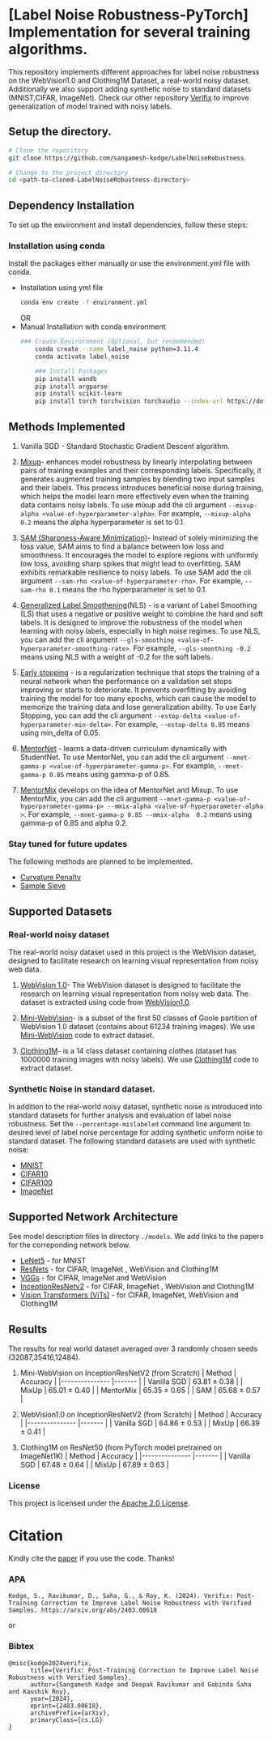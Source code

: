 # [Label Noise Robustness-PyTorch] Implementation for several training algorithms.

This repository implements different approaches for label noise robustness on the WebVision1.0 and Clothing1M Dataset, a real-world noisy dataset. Additionally we also support adding synthetic noise to standard datasets (MNIST,CIFAR, ImageNet). Check our other repository [Verifix](https://github.com/sangamesh-kodge/Verifix) to improve generalization of model trained with noisy labels.

## Setup the directory.

```bash
# Clone the repository
git clone https://github.com/sangamesh-kodge/LabelNoiseRobustness

# Change to the project directory
cd <path-to-cloned-LabelNoiseRobustness-directory>
```

## Dependency Installation
To set up the environment and install dependencies, follow these steps:
### Installation using conda
Install the packages either manually or use the environment.yml file with conda. 
- Installation using yml file
    ```bash
    conda env create -f environment.yml
    ```
    OR
- Manual Installation with conda environment 
    ```bash    
    ### Create Envirornment (Optional, but recommended)
        conda create --name label_noise python=3.11.4
        conda activate label_noise

        ### Install Packages
        pip install wandb 
        pip install argparse 
        pip install scikit-learn
        pip install torch torchvision torchaudio --index-url https://download.pytorch.org/whl/cu118
    ```

<!-- ### Installation using pip [Unverfied]
You can install the required packages using pip. It is recommended to create a virtual environment first.

```bash
### Create Environment (Optional, but recommended)
python -m venv label_noise_env
source label_noise_env/bin/activate  # For Linux/macOS
.\label_noise_env\Scripts\activate  # For Windows

### Install Packages
pip install -r requirements.txt
``` -->

## Methods Implemented
1. Vanilla SGD - Standard Stochastic Gradient Descent algorithm. 
2. [Mixup](https://arxiv.org/pdf/1806.05236.pdf)- enhances model robustness by linearly interpolating between pairs of training examples and their corresponding labels. Specifically, it generates augmented training samples by blending two input samples and their labels. This process introduces beneficial noise during training, which helps the model learn more effectively even when the training data contains noisy labels. To use mixup add the cli argument ```--mixup-alpha <value-of-hyperparameter-alpha>```. For example, ```--mixup-alpha 0.2``` means the alpha hyperparameter is set to 0.1.

2. [SAM (Sharpness-Aware Minimization)](https://arxiv.org/pdf/2010.01412.pdf)- Instead of solely minimizing the loss value, SAM aims to find a balance between low loss and smoothness. It encourages the model to explore regions with uniformly low loss, avoiding sharp spikes that might lead to overfitting. SAM exhibits remarkable resilience to noisy labels. To use SAM add the cli argument ```--sam-rho <value-of-hyperparameter-rho>```. For example, ```--sam-rho 0.1``` means the rho hyperparameter is set to 0.1.


3. [Generalized Label Smoothening](https://arxiv.org/pdf/2106.04149.pdf)(NLS) - is a variant of Label Smoothing (LS) that uses a negative or positive weight to combine the hard and soft labels. It is designed to improve the robustness of the model when learning with noisy labels, especially in high noise regimes. To use NLS, you can add the cli argument ```--gls-smoothing <value-of-hyperparameter-smoothing-rate>```. For example, ```--gls-smoothing -0.2``` means using NLS with a weight of -0.2 for the soft labels.

4. [Early stopping](https://arxiv.org/abs/1903.11680) - is a regularization technique that stops the training of a neural network when the performance on a validation set stops improving or starts to deteriorate. It prevents overfitting by avoiding training the model for too many epochs, which can cause the model to memorize the training data and lose generalization ability. To use Early Stopping, you can add the cli argument ```--estop-delta <value-of-hyperparameter-min-delta>```. For example, ```--estop-delta 0.05``` means using min_delta  of 0.05.
5. [MentorNet](https://arxiv.org/pdf/1712.05055.pdf) - learns a data-driven curriculum dynamically with StudentNet. To use MentorNet, you can add the cli argument ```--mnet-gamma-p <value-of-hyperparameter-gamma-p>```. For example, ```--mnet-gamma-p 0.85``` means using gamma-p  of 0.85.

6. [MentorMix](https://arxiv.org/pdf/1911.09781.pdf) develops on the idea of MentorNet and Mixup. To use MentorMix, you can add the cli argument ```--mnet-gamma-p <value-of-hyperparameter-gamma-p> --mmix-alpha <value-of-hyperparameter-alpha >```. For example, ```--mnet-gamma-p 0.85 --mmix-alpha  0.2``` means using gamma-p  of 0.85 and alpha 0.2.
### Stay tuned for future updates
The following methods are planned to be implemented. 
- [Curvature Penalty](https://openreview.net/pdf?id=2B2xIJ299rx) 
- [Sample Sieve](https://openreview.net/forum?id=2VXyy9mIyU3)


## Supported Datasets
### Real-world noisy dataset
The real-world noisy dataset used in this project is the WebVision dataset, designed to facilitate research on learning visual representation from noisy web data. 

1. [WebVision 1.0](https://data.vision.ee.ethz.ch/cvl/webvision/dataset2017.html)- The WebVision dataset is designed to facilitate the research on learning visual representation from noisy web data. The dataset is extracted using code from [WebVision1.0](https://github.com/sangamesh-kodge/WebVision1.0).

2. [Mini-WebVision](https://arxiv.org/abs/1911.09781)- is a subset of the first 50 classes of Goole partition of WebVision 1.0 dataset (contains about 61234 training images). We use [Mini-WebVision](https://github.com/sangamesh-kodge/Mini-WebVision) code to extract dataset.


3. [Clothing1M](https://www.cv-foundation.org/openaccess/content_cvpr_2015/papers/Xiao_Learning_From_Massive_2015_CVPR_paper.pdf)- is a 14 class dataset containing clothes (dataset has 1000000 training images with noisy labels). We use [Clothing1M](https://github.com/sangamesh-kodge/Clothing1M) code to extract dataset.

### Synthetic Noise in standard dataset. 
In addition to the real-world noisy dataset, synthetic noise is introduced into standard datasets for further analysis and evaluation of label noise robustness. Set the ```--percentage-mislabeled``` command line argument to desired level of label noise percentage for adding synthetic uniform noise to standard dataset. The following standard datasets are used with synthetic noise:
- [MNIST](https://ieeexplore.ieee.org/document/6296535)
- [CIFAR10](https://www.cs.toronto.edu/~kriz/cifar.html)
- [CIFAR100](https://www.cs.toronto.edu/~kriz/cifar.html)
- [ImageNet](https://www.image-net.org/)

## Supported Network Architecture
See model description files in directory ```./models```. We add links to the papers for the correponding network below. 
- [LeNet5](https://ieeexplore.ieee.org/document/726791) - for MNIST
- [ResNets](https://arxiv.org/pdf/1512.03385.pdf) - for CIFAR, ImageNet , WebVision and Clothing1M
- [VGGs](https://arxiv.org/pdf/1409.1556.pdf) - for CIFAR, ImageNet and WebVision
- [InceptionResNetv2](https://arxiv.org/pdf/1602.07261.pdf) - for CIFAR, ImageNet , WebVision and Clothing1M
- [Vision Transformers (ViTs)](https://arxiv.org/pdf/2010.11929.pdf) - for CIFAR, ImageNet, WebVision and Clothing1M



## Results
The results for real world dataset averaged over 3 randomly chosen seeds (32087,35416,12484).
1. Mini-WebVision on InceptionResNetV2 (from Scratch)
    | Method            | Accuracy          |
    |---------------    |-------            |
    | Vanilla SGD       | 63.81 $\pm$ 0.38  |
    | MixUp             | 65.01 $\pm$ 0.40  |
    | MentorMix         | 65.35 $\pm$ 0.65  |
    | SAM               | 65.68 $\pm$ 0.57  |

2. WebVision1.0 on InceptionResNetV2 (from Scratch)
    | Method          | Accuracy            |
    |---------------    |-------            |
    | Vanilla SGD       |  64.86 $\pm$ 0.53 |
    | MixUp             |  66.39 $\pm$ 0.41 |

3. Clothing1M on ResNet50  (from PyTorch model pretrained on ImageNet1K)
    | Method            | Accuracy          |
    |---------------    |-------            |
    | Vanilla SGD       |  67.48 $\pm$ 0.64 |
    | MixUp             |  67.89 $\pm$ 0.63 |


### License

This project is licensed under the [Apache 2.0 License](LICENSE).

# Citation
Kindly cite the [paper](https://arxiv.org/abs/2403.08618) if you use the code.  Thanks!

### APA
```
Kodge, S., Ravikumar, D., Saha, G., & Roy, K. (2024). Verifix: Post-Training Correction to Improve Label Noise Robustness with Verified Samples. https://arxiv.org/abs/2403.08618
```
or 
### Bibtex
```
@misc{kodge2024verifix,
      title={Verifix: Post-Training Correction to Improve Label Noise Robustness with Verified Samples}, 
      author={Sangamesh Kodge and Deepak Ravikumar and Gobinda Saha and Kaushik Roy},
      year={2024},
      eprint={2403.08618},
      archivePrefix={arXiv},
      primaryClass={cs.LG}
}
```